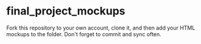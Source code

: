 final_project_mockups
=====================

Fork this repository to your own account, clone it, and then add your HTML mockups to the folder. Don't forget to commit and sync often.
